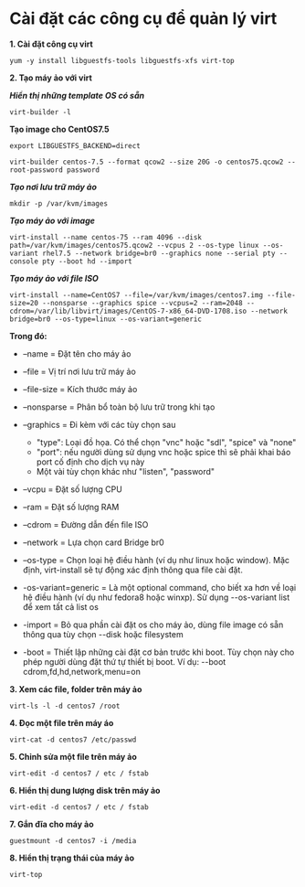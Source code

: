 # Cài đặt các công cụ để quản lý virt

**1. Cài đặt công cụ virt**

`yum -y install libguestfs-tools libguestfs-xfs virt-top`

**2. Tạo máy ảo với virt**

***Hiển thị những template OS có sẵn***

`virt-builder -l `

**Tạo image cho CentOS7.5**

`export LIBGUESTFS_BACKEND=direct`

`virt-builder centos-7.5 --format qcow2 --size 20G -o centos75.qcow2 --root-password password`


***Tạo nơi lưu trữ máy ảo***

`mkdir -p /var/kvm/images`

***Tạo máy ảo với image***

`virt-install --name centos-75 --ram 4096 --disk path=/var/kvm/images/centos75.qcow2 --vcpus 2 --os-type linux --os-variant rhel7.5 --network bridge=br0 --graphics none --serial pty --console pty --boot hd --import`

***Tạo máy ảo với file ISO***

`virt-install --name=CentOS7 --file=/var/kvm/images/centos7.img --file-size=20 --nonsparse --graphics spice --vcpus=2 --ram=2048 --cdrom=/var/lib/libvirt/images/CentOS-7-x86_64-DVD-1708.iso --network bridge=br0 --os-type=linux --os-variant=generic`

**Trong đó:**
  - –name = Đặt tên cho máy ảo
  - –file = Vị trí nơi lưu trữ máy ảo
  - –file-size = Kích thước máy ảo
  - –nonsparse = Phân bổ toàn bộ lưu trữ trong khi tạo
  - –graphics = Đi kèm với các tùy chọn sau

    - "type": Loại đồ họa. Có thể chọn "vnc" hoặc "sdl", "spice" và "none"
    - "port": nếu người dùng sử dụng vnc hoặc spice thì sẽ phải khai báo port cố định cho dịch vụ này
    - Một vài tùy chọn khác như "listen", "password"
  - –vcpu = Đặt số lượng CPU
  - –ram = Đặt số lượng RAM
  - –cdrom = Đường dẫn đến file ISO
  - –network = Lựa chọn card Bridge br0
  - –os-type = Chọn loại hệ điều hành (ví dụ như linux hoặc window). Mặc định, virt-install sẽ tự động xác định thông qua file cài đặt.
  - -os-variant=generic = Là một optional command, cho biết xa hơn về loại hệ điều hành (ví dụ như fedora8 hoặc winxp). Sử dụng --os-variant list để xem tất cả list os
  - -import = Bỏ qua phần cài đặt os cho máy ảo, dùng file image có sẵn thông qua tùy chọn --disk hoặc filesystem
  - -boot = Thiết lập những cài đặt cơ bản trước khi boot. Tùy chọn này cho phép người dùng đặt thứ tự thiết bị boot. Ví dụ: --boot cdrom,fd,hd,network,menu=on

  **3. Xem các file, folder trên máy ảo**

  `virt-ls -l -d centos7 /root`

  **4. Đọc một file trên máy áo**
  
  `virt-cat -d centos7 /etc/passwd `

  **5. Chỉnh sửa một file trên máy ảo**

  `virt-edit -d centos7 / etc / fstab `

  **6. Hiển thị dung lượng disk trên máy ảo**

  `virt-edit -d centos7 / etc / fstab `

  **7. Gắn đĩa cho máy ảo**

  `guestmount -d centos7 -i /media`

  **8. Hiển thị trạng thái của máy ảo**

  `virt-top`
